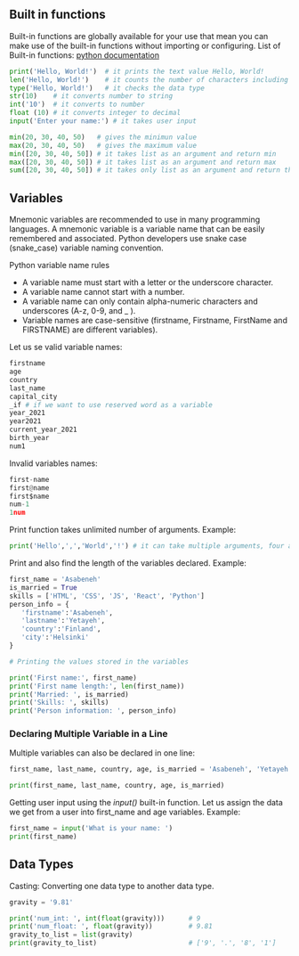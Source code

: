 ## Built in functions

Built-in functions are globally available for your use that mean you can make use of the built-in functions without importing or configuring. List of Built-in functions: [python documentation](https://docs.python.org/3.11/library/functions.html)

``` Python
print('Hello, World!')  # it prints the text value Hello, World!
len('Hello, World!')    # it counts the number of characters including space
type('Hello, World!')   # it checks the data type
str(10)    # it converts number to string
int('10')  # it converts to number
float (10) # it converts integer to decimal
input('Enter your name:') # it takes user input
```

```Python
min(20, 30, 40, 50)   # gives the minimun value
max(20, 30, 40, 50)   # gives the maximum value
min([20, 30, 40, 50]) # it takes list as an argument and return min
max([20, 30, 40, 50]) # it takes list as an argument and return max
sum([20, 30, 40, 50]) # it takes only list as an argument and return the sum
```

## Variables

Mnemonic variables are recommended to use in many programming languages. A mnemonic variable is a variable name that can be easily remembered and associated.
Python developers use snake case (snake_case) variable naming convention.

Python variable name rules

-   A variable name must start with a letter or the underscore character.
-   A variable name cannot start with a number.
-   A variable name can only contain alpha-numeric characters and underscores (A-z, 0-9, and _ ).
-   Variable names are case-sensitive (firstname, Firstname, FirstName and FIRSTNAME) are different variables).

Let us se valid variable names:

```Python
firstname
age
country
last_name
capital_city
_if # if we want to use reserved word as a variable
year_2021
year2021
current_year_2021
birth_year
num1
```

Invalid variables names:

```Python
first-name
first@name
first$name
num-1
1num
```

Print function takes unlimited number of arguments. Example:

```Python
print('Hello',',','World','!') # it can take multiple arguments, four arguments have been passed
```

Print and also find the length of the variables declared. Example:

```Python
first_name = 'Asabeneh'
is_married = True
skills = ['HTML', 'CSS', 'JS', 'React', 'Python']
person_info = {
   'firstname':'Asabeneh',
   'lastname':'Yetayeh',
   'country':'Finland',
   'city':'Helsinki'
}

# Printing the values stored in the variables

print('First name:', first_name)
print('First name length:', len(first_name))
print('Married: ', is_married)
print('Skills: ', skills)
print('Person information: ', person_info)
```

### Declaring Multiple Variable in a Line

Multiple variables can also be declared in one line:

```Python
first_name, last_name, country, age, is_married = 'Asabeneh', 'Yetayeh', 'Helsink', 250, True

print(first_name, last_name, country, age, is_married)
```

Getting user input using the _input()_ built-in function. Let us assign the data we get from a user into first_name and age variables. Example:

``` Python
first_name = input('What is your name: ')
print(first_name)
```

## Data Types

Casting: Converting one data type to another data type.

```Python
gravity = '9.81'

print('num_int: ', int(float(gravity)))      # 9
print('num_float: ', float(gravity))         # 9.81
gravity_to_list = list(gravity)
print(gravity_to_list)                       # ['9', '.', '8', '1']
```